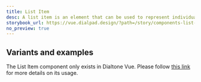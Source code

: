 ```yaml
---
title: List Item
desc: A list item is an element that can be used to represent individual items in a list.
storybook_url: https://vue.dialpad.design/?path=/story/components-list-item--default
no_preview: true
---
```


## Variants and examples

The List Item component only exists in Dialtone Vue. Please follow [this link](https://vue.dialpad.design/?path=/docs/components-list-item--default) for more details on its usage.
